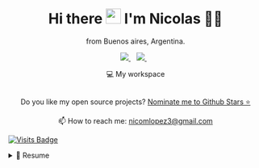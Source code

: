 
<h1 align='center'>
  Hi there <img src="https://user-images.githubusercontent.com/1303154/88677602-1635ba80-d120-11ea-84d8-d263ba5fc3c0.gif" width="30"> I'm Nicolas 👨‍💻
</h1>

<p align='center'>
  from Buenos aires, Argentina.
</p>



<p align='center'>
  
  <a href="https://www.linkedin.com/in/nicolas-lopez-qa-automation/">
    <img src="https://img.shields.io/badge/linkedin-%230077B5.svg?&style=for-the-badge&logo=linkedin&logoColor=white" />
  </a>&nbsp;&nbsp;
  <a href="https://t.me/nml603/">
    <img src="https://img.shields.io/badge/telegram-%230077B5.svg?&style=for-the-badge&logo=telegram&logoColor=white" />        
  </a>&nbsp;&nbsp;
  
</p>


<p align='center'>
  💻 My workspace<br/><br/>

<p align='center'>
  Do you like my open source projects? <a href='https://stars.github.com/nominate/'>Nominate me to Github Stars ⭐</a>
</p>

<!-- <details align='center'>
  <summary>:zap: My workspace specs</summary>
</details>-->

<p align='center'>
  📫 How to reach me: <a href='mailto:nicomlopez603@gmail.com'>nicomlopez3@gmail.com</a>
</p>

[![Visits Badge](https://badges.pufler.dev/visits/Nicolopez603/Nicolopez603)](https://badges.pufler.dev)

<details>
  <summary>📃 Resume</summary>


## Education

- 📖 **High school**\
📆 2013 - 2018\
📍 **Escuela Normal Nº1 Mary O. Graham** - Buenos Aires, Argentina


## Experience

- 👨‍💻 **Smart Contract Engineer**\
📆 2021 December - \
📍 **Freelance** - Buenos Aires, Argentina


  
- 👨‍💻 **DevOps Engineer**\
📆 2021 - December\
📍 **Nubilink** - Buenos Aires, Argentina


- 👨‍💻 **QA Automation**\
📆 2020 - 2021\
📍 **Freelance** - Buenos Aires, Argentina

## Technical information


<img align="right" src="https://img.shields.io/badge/Windows-0078D6?logo=windows&logoColor=white" />

**Operating Systems**




  

<!--
**Nicolopez603/Nicolopez603** is a ✨ _special_ ✨ repository because its `README.md` (this file) appears on your GitHub profile.

Here are some ideas to get you started:

- 🔭 I’m currently working on ...
- 🌱 I’m currently learning ...
- 👯 I’m looking to collaborate on ...
- 🤔 I’m looking for help with ...
- 💬 Ask me about ...
- 📫 How to reach me: ...
- 😄 Pronouns: ...
- ⚡ Fun fact: ...
-->
